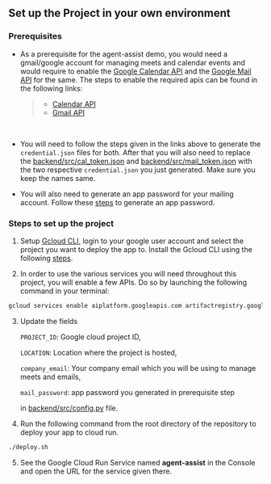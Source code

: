 ## Set up the Project in your own environment

### Prerequisites

* As a prerequisite for the agent-assist demo, you would need a gmail/google account for managing meets and calendar events and would require to enable the [Google Calendar API](https://developers.google.com/calendar/api/guides/overview) and the [Google Mail API](https://developers.google.com/gmail/api/guides) for the same. The steps to enable the required apis can be found in the following links: 

    >* [Calendar API](https://developers.google.com/calendar/api/quickstart/python)
    >* [Gmail API](https://developers.google.com/gmail/api/quickstart/python)

    <br/>

* You will need to follow the steps given in the links above to generate the `credential.json` files for both. After that you will also need to replace the [backend/src/cal_token.json](backend/src/cal_token.json) and [backend/src/mail_token.json](backend/src/mail_token.json) with the two respective `credential.json` you just generated. Make sure you keep the names same. 

* You will also need to generate an app password for your mailing account. Follow these [steps](https://support.google.com/mail/answer/185833?hl=en) to generate an app password.


### Steps to set up the project

1. Setup [Gcloud CLI](https://cloud.google.com/sdk/gcloud), login to your google user account and select the project you want to deploy the app to.
Install the Gcloud CLI using the following [steps](https://cloud.google.com/sdk/docs/install-sdk).

2. In order to use the various services you will need throughout this project, you will enable a few APIs. Do so by launching the following command in your terminal:

```bash
gcloud services enable aiplatform.googleapis.com artifactregistry.googleapis.com autoscaling.googleapis.com bigquery.googleapis.com bigquerydatapolicy.googleapis.com bigquerymigration.googleapis.com bigquerystorage.googleapis.com calendar-json.googleapis.com chat.googleapis.com cloudapis.googleapis.com cloudbuild.googleapis.com cloudfunctions.googleapis.com cloudidentity.googleapis.com cloudresourcemanager.googleapis.com cloudtrace.googleapis.com compute.googleapis.com container.googleapis.com containerfilesystem.googleapis.com containerregistry.googleapis.com deploymentmanager.googleapis.com dns.googleapis.com drive.googleapis.com eventarc.googleapis.com iam.googleapis.com iamcredentials.googleapis.com iap.googleapis.com logging.googleapis.com monitoring.googleapis.com networkconnectivity.googleapis.com oslogin.googleapis.com people.googleapis.com redis.googleapis.com run.googleapis.com runtimeconfig.googleapis.com securetoken.googleapis.com servicemanagement.googleapis.com serviceusage.googleapis.com source.googleapis.com sourcerepo.googleapis.com storage.googleapis.com testing.googleapis.com texttospeech.googleapis.com workstations.googleapis.com
```

3. Update the fields 

    `PROJECT_ID`: Google cloud project ID,

    `LOCATION`: Location where the project is hosted, 
    
    `company_email`: Your company email which you will be using to manage meets and emails,
    
    `mail_password`: app password you generated in prerequisite step
    
    in [backend/src/config.py](backend/src/config.py) file.

4. Run the following command from the root directory of the repository to deploy your app to cloud run.

```bash
./deploy.sh
```

5. See the Google Cloud Run Service named **agent-assist** in the Console and open the URL for the service given there.
